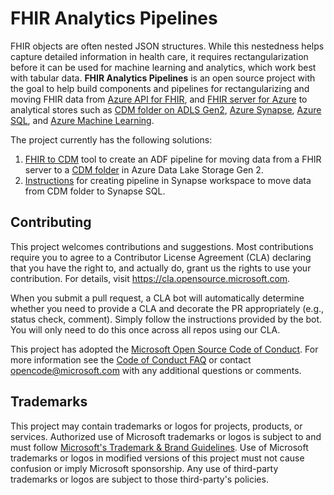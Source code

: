 # FHIR Analytics Pipelines

FHIR objects are often nested JSON structures. While this nestedness helps capture detailed information in health care, it requires rectangularization before it can be used for machine learning and analytics, which work best with tabular data. **FHIR Analytics Pipelines** is an open source project with the goal to help build components and pipelines for rectangularizing and moving FHIR data from [Azure API for FHIR](https://azure.microsoft.com/en-us/services/azure-api-for-fhir/), and [FHIR server for Azure](https://github.com/microsoft/fhir-server) to analytical stores such as [CDM folder on ADLS Gen2](https://docs.microsoft.com/en-us/common-data-model/data-lake), [Azure Synapse](https://azure.microsoft.com/en-us/services/synapse-analytics/), [Azure SQL](https://azure.microsoft.com/en-us/services/sql-database/), and [Azure Machine Learning](https://azure.microsoft.com/en-us/services/machine-learning/).

The project currently has the following solutions:

1. [FHIR to CDM](docs/fhir-to-cdm.md) tool  to create an ADF pipeline for moving data from a FHIR server to a [CDM folder](https://docs.microsoft.com/en-us/common-data-model/data-lake) in Azure Data Lake Storage Gen 2.
1. [Instructions](docs/cdm-to-synapse.md) for creating pipeline in Synapse workspace to move data from CDM folder to Synapse SQL.

## Contributing

This project welcomes contributions and suggestions.  Most contributions require you to agree to a
Contributor License Agreement (CLA) declaring that you have the right to, and actually do, grant us
the rights to use your contribution. For details, visit https://cla.opensource.microsoft.com.

When you submit a pull request, a CLA bot will automatically determine whether you need to provide
a CLA and decorate the PR appropriately (e.g., status check, comment). Simply follow the instructions
provided by the bot. You will only need to do this once across all repos using our CLA.

This project has adopted the [Microsoft Open Source Code of Conduct](https://opensource.microsoft.com/codeofconduct/).
For more information see the [Code of Conduct FAQ](https://opensource.microsoft.com/codeofconduct/faq/) or
contact [opencode@microsoft.com](mailto:opencode@microsoft.com) with any additional questions or comments.

## Trademarks

This project may contain trademarks or logos for projects, products, or services. Authorized use of Microsoft 
trademarks or logos is subject to and must follow 
[Microsoft's Trademark & Brand Guidelines](https://www.microsoft.com/en-us/legal/intellectualproperty/trademarks/usage/general).
Use of Microsoft trademarks or logos in modified versions of this project must not cause confusion or imply Microsoft sponsorship.
Any use of third-party trademarks or logos are subject to those third-party's policies.
